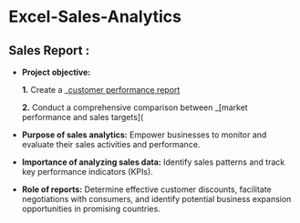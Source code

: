 # Excel-Sales-Analytics
## Sales Report :


- **Project objective:** 

    **1.** Create a _[customer performance report](https://github.com/Tathagat-2412/Excel-Sales-Analytics/blob/main/Customer%20Performance%20Report.pdf)

    **2.** Conduct a comprehensive comparison between _[market performance and sales targets](

- **Purpose of sales analytics:** Empower businesses to monitor and evaluate their sales activities and performance.

- **Importance of analyzing sales data:** Identify sales patterns and track key performance indicators (KPIs).

- **Role of reports:** Determine effective customer discounts, facilitate negotiations with consumers, and identify potential business expansion opportunities in promising countries.

